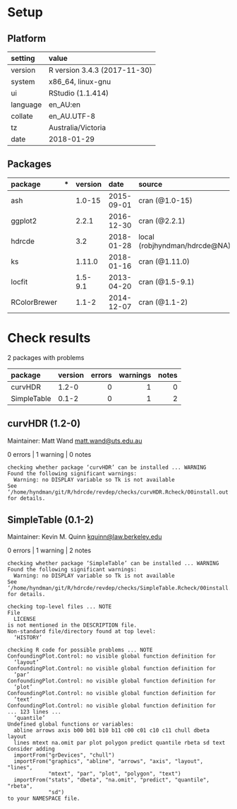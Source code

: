 # Setup

## Platform

|setting  |value                        |
|:--------|:----------------------------|
|version  |R version 3.4.3 (2017-11-30) |
|system   |x86_64, linux-gnu            |
|ui       |RStudio (1.1.414)            |
|language |en_AU:en                     |
|collate  |en_AU.UTF-8                  |
|tz       |Australia/Victoria           |
|date     |2018-01-29                   |

## Packages

|package      |*  |version |date       |source                        |
|:------------|:--|:-------|:----------|:-----------------------------|
|ash          |   |1.0-15  |2015-09-01 |cran (@1.0-15)                |
|ggplot2      |   |2.2.1   |2016-12-30 |cran (@2.2.1)                 |
|hdrcde       |   |3.2     |2018-01-28 |local (robjhyndman/hdrcde@NA) |
|ks           |   |1.11.0  |2018-01-16 |cran (@1.11.0)                |
|locfit       |   |1.5-9.1 |2013-04-20 |cran (@1.5-9.1)               |
|RColorBrewer |   |1.1-2   |2014-12-07 |cran (@1.1-2)                 |

# Check results

2 packages with problems

|package     |version | errors| warnings| notes|
|:-----------|:-------|------:|--------:|-----:|
|curvHDR     |1.2-0   |      0|        1|     0|
|SimpleTable |0.1-2   |      0|        1|     2|

## curvHDR (1.2-0)
Maintainer: Matt Wand <matt.wand@uts.edu.au>

0 errors | 1 warning  | 0 notes

```
checking whether package ‘curvHDR’ can be installed ... WARNING
Found the following significant warnings:
  Warning: no DISPLAY variable so Tk is not available
See ‘/home/hyndman/git/R/hdrcde/revdep/checks/curvHDR.Rcheck/00install.out’ for details.
```

## SimpleTable (0.1-2)
Maintainer: Kevin M. Quinn <kquinn@law.berkeley.edu>

0 errors | 1 warning  | 2 notes

```
checking whether package ‘SimpleTable’ can be installed ... WARNING
Found the following significant warnings:
  Warning: no DISPLAY variable so Tk is not available
See ‘/home/hyndman/git/R/hdrcde/revdep/checks/SimpleTable.Rcheck/00install.out’ for details.

checking top-level files ... NOTE
File
  LICENSE
is not mentioned in the DESCRIPTION file.
Non-standard file/directory found at top level:
  ‘HISTORY’

checking R code for possible problems ... NOTE
ConfoundingPlot.Control: no visible global function definition for
  ‘layout’
ConfoundingPlot.Control: no visible global function definition for
  ‘par’
ConfoundingPlot.Control: no visible global function definition for
  ‘plot’
ConfoundingPlot.Control: no visible global function definition for
  ‘text’
ConfoundingPlot.Control: no visible global function definition for
... 123 lines ...
  ‘quantile’
Undefined global functions or variables:
  abline arrows axis b00 b01 b10 b11 c00 c01 c10 c11 chull dbeta layout
  lines mtext na.omit par plot polygon predict quantile rbeta sd text
Consider adding
  importFrom("grDevices", "chull")
  importFrom("graphics", "abline", "arrows", "axis", "layout", "lines",
             "mtext", "par", "plot", "polygon", "text")
  importFrom("stats", "dbeta", "na.omit", "predict", "quantile", "rbeta",
             "sd")
to your NAMESPACE file.
```

